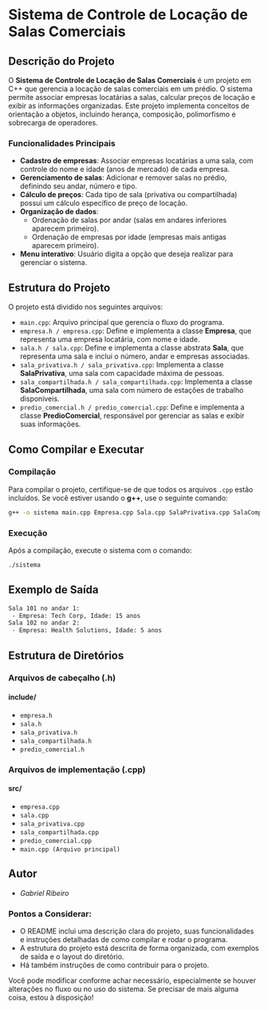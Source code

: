 # Sistema de Controle de Locação de Salas Comerciais

## Descrição do Projeto

O **Sistema de Controle de Locação de Salas Comerciais** é um projeto em C++ que gerencia a locação de salas comerciais em um prédio. O sistema permite associar empresas locatárias a salas, calcular preços de locação e exibir as informações organizadas. Este projeto implementa conceitos de orientação a objetos, incluindo herança, composição, polimorfismo e sobrecarga de operadores.

### Funcionalidades Principais
- **Cadastro de empresas**: Associar empresas locatárias a uma sala, com controle do nome e idade (anos de mercado) de cada empresa.
- **Gerenciamento de salas**: Adicionar e remover salas no prédio, definindo seu andar, número e tipo.
- **Cálculo de preços**: Cada tipo de sala (privativa ou compartilhada) possui um cálculo específico de preço de locação.
- **Organização de dados**:
  - Ordenação de salas por andar (salas em andares inferiores aparecem primeiro).
  - Ordenação de empresas por idade (empresas mais antigas aparecem primeiro).
- **Menu interativo**: Usuário digita a opção que deseja realizar para gerenciar o sistema.

## Estrutura do Projeto

O projeto está dividido nos seguintes arquivos:

- `main.cpp`: Arquivo principal que gerencia o fluxo do programa.
- `empresa.h / empresa.cpp`: Define e implementa a classe **Empresa**, que representa uma empresa locatária, com nome e idade.
- `sala.h / sala.cpp`: Define e implementa a classe abstrata **Sala**, que representa uma sala e inclui o número, andar e empresas associadas.
- `sala_privativa.h / sala_privativa.cpp`: Implementa a classe **SalaPrivativa**, uma sala com capacidade máxima de pessoas.
- `sala_compartilhada.h / sala_compartilhada.cpp`: Implementa a classe **SalaCompartilhada**, uma sala com número de estações de trabalho disponíveis.
- `predio_comercial.h / predio_comercial.cpp`: Define e implementa a classe **PredioComercial**, responsável por gerenciar as salas e exibir suas informações.

## Como Compilar e Executar

### Compilação
Para compilar o projeto, certifique-se de que todos os arquivos `.cpp` estão incluídos. Se você estiver usando o **g++**, use o seguinte comando:

```bash
g++ -o sistema main.cpp Empresa.cpp Sala.cpp SalaPrivativa.cpp SalaCompartilhada.cpp PredioComercial.cpp
```

### Execução
Após a compilação, execute o sistema com o comando:

```bash
./sistema
```


## Exemplo de Saída
```bash
Sala 101 no andar 1:
 - Empresa: Tech Corp, Idade: 15 anos
Sala 102 no andar 2:
 - Empresa: Health Solutions, Idade: 5 anos
```

## Estrutura de Diretórios
### Arquivos de cabeçalho (.h)
#### include/        
- `empresa.h`
- `sala.h`
- `sala_privativa.h`
- `sala_compartilhada.h`
- `predio_comercial.h`

### Arquivos de implementação (.cpp)
#### src/                
- `empresa.cpp`
- `sala.cpp`
- `sala_privativa.cpp`
- `sala_compartilhada.cpp`
- `predio_comercial.cpp`
- `main.cpp (Arquivo principal)`

## Autor
- *Gabriel Ribeiro*

### Pontos a Considerar:
- O README inclui uma descrição clara do projeto, suas funcionalidades e instruções detalhadas de como compilar e rodar o programa.
- A estrutura do projeto está descrita de forma organizada, com exemplos de saída e o layout do diretório.
- Há também instruções de como contribuir para o projeto.

Você pode modificar conforme achar necessário, especialmente se houver alterações no fluxo ou no uso do sistema. Se precisar de mais alguma coisa, estou à disposição!

